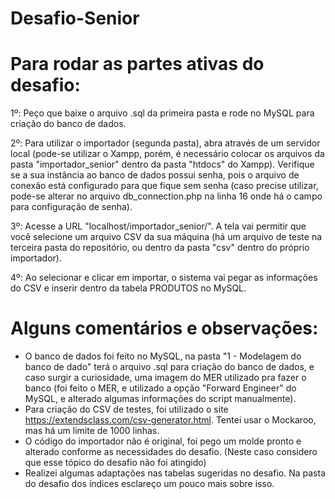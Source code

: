 # Desafio-Senior

# Para rodar as partes ativas do desafio:

1º: Peço que baixe o arquivo .sql da primeira pasta e rode no MySQL para criação do banco de dados.

2º: Para utilizar o importador (segunda pasta), abra através de um servidor local (pode-se utilizar o Xampp, porém, é necessário colocar os arquivos da pasta "importador_senior" dentro da pasta "htdocs" do Xampp). Verifique se a sua instância ao banco de dados possui senha, pois o arquivo de conexão está configurado para que fique sem senha (caso precise utilizar, pode-se alterar no arquivo db_connection.php na linha 16 onde há o campo para configuração de senha).

3º: Acesse a URL "localhost/importador_senior/". A tela vai permitir que você selecione um arquivo CSV da sua máquina (há um arquivo de teste na terceira pasta do repositório, ou dentro da pasta "csv" dentro do próprio importador).

4º: Ao selecionar e clicar em importar, o sistema vai pegar as informações do CSV e inserir dentro da tabela PRODUTOS no MySQL.


# Alguns comentários e observações:

- O banco de dados foi feito no MySQL, na pasta "1 - Modelagem do banco de dado" terá o arquivo .sql para criação do banco de dados, e caso surgir a curiosidade, uma imagem do MER utilizado pra fazer o banco (foi feito o MER, e utilizado a opção "Forward Engineer" do MySQL, e alterado algumas informações do script manualmente).
- Para criação do CSV de testes, foi utilizado o site https://extendsclass.com/csv-generator.html. Tentei usar o Mockaroo, mas há um limite de 1000 linhas. 
- O código do importador não é original, foi pego um molde pronto e alterado conforme as necessidades do desafio. (Neste caso considero que esse tópico do desafio não foi atingido)
- Realizei algumas adaptações nas tabelas sugeridas no desafio. Na pasta do desafio dos índices esclareço um pouco mais sobre isso.
